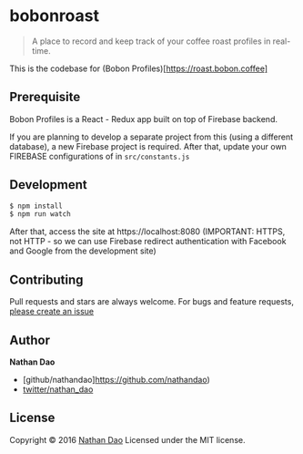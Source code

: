 # bobonroast

> A place to record and keep track of your coffee roast profiles in real-time.

This is the codebase for (Bobon Profiles)[https://roast.bobon.coffee]

## Prerequisite

Bobon Profiles is a React - Redux app built on top of Firebase backend.

If you are planning to develop a separate project from this (using a different database), a new Firebase project is required. After that, update your own FIREBASE configurations of in `src/constants.js`

## Development


```sh
$ npm install
$ npm run watch
```

After that, access the site at https://localhost:8080 (IMPORTANT: HTTPS, not HTTP - so we can use Firebase redirect authentication with Facebook and Google from the development site)

## Contributing

Pull requests and stars are always welcome. For bugs and feature requests, [please create an issue](https://github.com/github.com/nathandao/bobonroastprofile/issues)

## Author

**Nathan Dao**

* [github/nathandao]https://github.com/nathandao)
* [twitter/nathan_dao](http://twitter.com/nathan_dao)

## License

Copyright © 2016 [Nathan Dao](https://guynathan.com)
Licensed under the MIT license.
